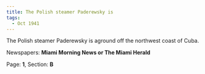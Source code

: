 ```yaml
---  
title: The Polish steamer Paderewsky is  
tags:  
  - Oct 1941  
---  
```

  
The Polish steamer Paderewsky is aground off the northwest coast of Cuba.  
  
Newspapers: **Miami Morning News or The Miami Herald**  
  
Page: **1**, Section: **B** 
